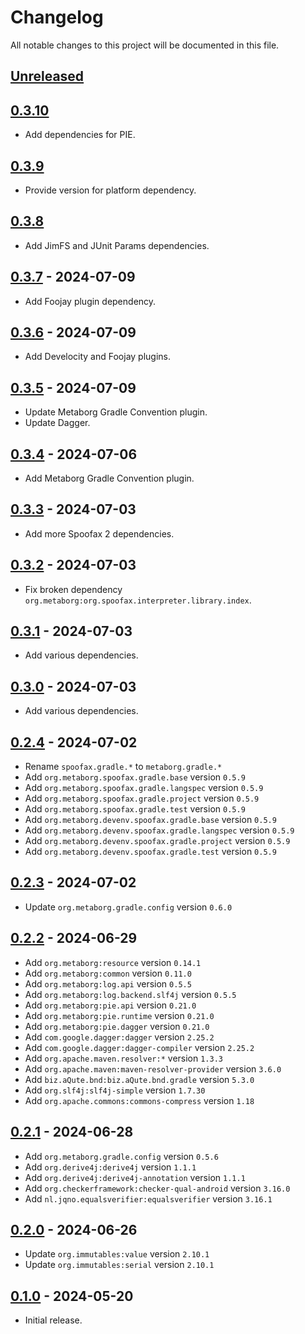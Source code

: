 # Changelog
All notable changes to this project will be documented in this file.


## [Unreleased]


## [0.3.10]
- Add dependencies for PIE.


## [0.3.9]
- Provide version for platform dependency.


## [0.3.8]
- Add JimFS and JUnit Params dependencies.


## [0.3.7] - 2024-07-09
- Add Foojay plugin dependency.


## [0.3.6] - 2024-07-09
- Add Develocity and Foojay plugins.


## [0.3.5] - 2024-07-09
- Update Metaborg Gradle Convention plugin.
- Update Dagger.


## [0.3.4] - 2024-07-06
- Add Metaborg Gradle Convention plugin.


## [0.3.3] - 2024-07-03
- Add more Spoofax 2 dependencies.


## [0.3.2] - 2024-07-03
- Fix broken dependency `org.metaborg:org.spoofax.interpreter.library.index`.


## [0.3.1] - 2024-07-03
- Add various dependencies.


## [0.3.0] - 2024-07-03
- Add various dependencies.


## [0.2.4] - 2024-07-02
- Rename `spoofax.gradle.*` to `metaborg.gradle.*`
- Add `org.metaborg.spoofax.gradle.base` version `0.5.9`
- Add `org.metaborg.spoofax.gradle.langspec` version `0.5.9`
- Add `org.metaborg.spoofax.gradle.project` version `0.5.9`
- Add `org.metaborg.spoofax.gradle.test` version `0.5.9`
- Add `org.metaborg.devenv.spoofax.gradle.base` version `0.5.9`
- Add `org.metaborg.devenv.spoofax.gradle.langspec` version `0.5.9`
- Add `org.metaborg.devenv.spoofax.gradle.project` version `0.5.9`
- Add `org.metaborg.devenv.spoofax.gradle.test` version `0.5.9`


## [0.2.3] - 2024-07-02
- Update `org.metaborg.gradle.config` version `0.6.0`


## [0.2.2] - 2024-06-29
- Add `org.metaborg:resource` version `0.14.1`
- Add `org.metaborg:common` version `0.11.0`
- Add `org.metaborg:log.api` version `0.5.5`
- Add `org.metaborg:log.backend.slf4j` version `0.5.5`
- Add `org.metaborg:pie.api` version `0.21.0`
- Add `org.metaborg:pie.runtime` version `0.21.0`
- Add `org.metaborg:pie.dagger` version `0.21.0`
- Add `com.google.dagger:dagger` version `2.25.2`
- Add `com.google.dagger:dagger-compiler` version `2.25.2`
- Add `org.apache.maven.resolver:*` version `1.3.3`
- Add `org.apache.maven:maven-resolver-provider` version `3.6.0`
- Add `biz.aQute.bnd:biz.aQute.bnd.gradle` version `5.3.0`
- Add `org.slf4j:slf4j-simple` version `1.7.30`
- Add `org.apache.commons:commons-compress` version `1.18`


## [0.2.1] - 2024-06-28
- Add `org.metaborg.gradle.config` version `0.5.6`
- Add `org.derive4j:derive4j` version `1.1.1`
- Add `org.derive4j:derive4j-annotation` version `1.1.1`
- Add `org.checkerframework:checker-qual-android` version `3.16.0`
- Add `nl.jqno.equalsverifier:equalsverifier` version `3.16.1`


## [0.2.0] - 2024-06-26
- Update `org.immutables:value` version `2.10.1`
- Update `org.immutables:serial` version `2.10.1`


## [0.1.0] - 2024-05-20
- Initial release.


[Unreleased]: https://github.com/metaborg/spoofax3-depman/compare/release-0.3.10...HEAD
[0.3.10]: https://github.com/metaborg/spoofax3-depman/compare/release-0.3.9...release-0.3.10
[0.3.9]: https://github.com/metaborg/spoofax3-depman/compare/release-0.3.8...release-0.3.9
[0.3.8]: https://github.com/metaborg/spoofax3-depman/compare/release-0.3.7...release-0.3.8
[0.3.7]: https://github.com/metaborg/spoofax3-depman/compare/release-0.3.6...release-0.3.7
[0.3.6]: https://github.com/metaborg/spoofax3-depman/compare/release-0.3.5...release-0.3.6
[0.3.5]: https://github.com/metaborg/spoofax3-depman/compare/release-0.3.4...release-0.3.5
[0.3.4]: https://github.com/metaborg/spoofax3-depman/compare/release-0.3.3...release-0.3.4
[0.3.3]: https://github.com/metaborg/spoofax3-depman/compare/release-0.3.2...release-0.3.3
[0.3.2]: https://github.com/metaborg/spoofax3-depman/compare/release-0.3.1...release-0.3.2
[0.3.1]: https://github.com/metaborg/spoofax3-depman/compare/release-0.3.0...release-0.3.1
[0.3.0]: https://github.com/metaborg/spoofax3-depman/compare/release-0.2.4...release-0.3.0
[0.2.4]: https://github.com/metaborg/spoofax3-depman/compare/release-0.2.3...release-0.2.4
[0.2.3]: https://github.com/metaborg/spoofax3-depman/compare/release-0.2.2...release-0.2.3
[0.2.2]: https://github.com/metaborg/spoofax3-depman/compare/release-0.2.1...release-0.2.2
[0.2.1]: https://github.com/metaborg/spoofax3-depman/compare/release-0.2.0...release-0.2.1
[0.2.0]: https://github.com/metaborg/spoofax3-depman/compare/release-0.1.0...release-0.2.0
[0.1.0]: https://github.com/metaborg/spoofax3-depman/releases/tag/release-0.1.0
